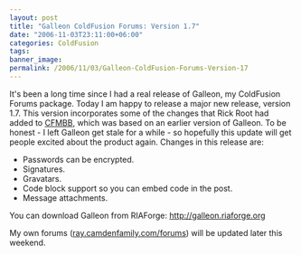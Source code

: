 ```yaml
---
layout: post
title: "Galleon ColdFusion Forums: Version 1.7"
date: "2006-11-03T23:11:00+06:00"
categories: ColdFusion 
tags: 
banner_image: 
permalink: /2006/11/03/Galleon-ColdFusion-Forums-Version-17
---
```


It's been a long time since I had a real release of Galleon, my ColdFusion Forums package. Today I am happy to release a major new release, version 1.7. This version incorporates some of the changes that Rick Root had added to <a href="http://www.cfmbb.org/forums.cfm">CFMBB</a>, which was based on an earlier version of Galleon. To be honest - I left Galleon get stale for a while - so hopefully this update will get people excited about the product again. Changes in this release are:

<ul>
<li>Passwords can be encrypted.
<li>Signatures.
<li>Gravatars.
<li>Code block support so you can embed code in the post.
<li>Message attachments.
</ul>

You can download Galleon from RIAForge: <a href="http://galleon.riaforge.org">http://galleon.riaforge.org</a>

My own forums (<a href="http://ray.camdenfamily.com/forums">ray.camdenfamily.com/forums</a>) will be updated later this weekend.